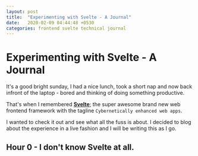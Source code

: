 ```yaml
---
layout: post
title:  "Experimenting with Svelte - A Journal"
date:   2020-02-09 04:44:48 +0530
categories: frontend svelte technical journal
---
```

# Experimenting with Svelte - A Journal 

It's a good bright sunday, I had a nice lunch, took a short nap and now back infront of the laptop - bored and thinking of doing something productive. 

That's when I remembered [**Svelte**](http://svelte.dev/); the super awesome brand new web frontend framework with the tagline `Cybernetically enhanced web apps`. 

I wanted to check it out and see what all the fuss is about. I decided to blog about the experience in a live fashion and I will be writing this as I go. 


## Hour 0 - I don't know Svelte at all. 

